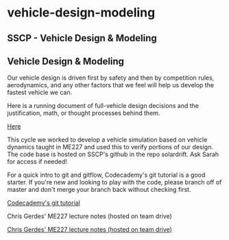 # vehicle-design-modeling

## SSCP - Vehicle Design & Modeling

## Vehicle Design & Modeling

Our vehicle design is driven first by safety and then by competition rules, aerodynamics, and any other factors that we feel will help us develop the fastest vehicle we can.&#x20;

Here is a running document of full-vehicle design decisions and the justification, math, or thought processes behind them.&#x20;

[Here](https://docs.google.com/document/d/1PYCfQSbuAcdL_-t4iUGTzaPaylPekGaFrEGrZui2XvE/edit)

This cycle we worked to develop a vehicle simulation based on vehicle dynamics taught in ME227 and used this to verify portions of our design. The code base is hosted on SSCP's github in the repo solardrift. Ask Sarah for access if needed!

For a quick intro to git and gitflow, Codecademy's git tutorial is a good starter. If you're new and looking to play with the code, please branch off of master and don't merge your branch back without checking first.&#x20;

[Codecademy's git tutorial](https://www.codecademy.com/learn/learn-git)

Chris Gerdes' ME227 lecture notes (hosted on team drive)

[Chris Gerdes' ME227 lecture notes (hosted on team drive)](https://drive.google.com/drive/u/0/folders/1XHFzAztQXPIUREXfbm4dKGDP-vm-3FPm)
